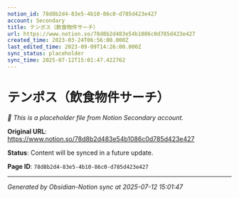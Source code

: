```yaml
---
notion_id: 78d8b2d4-83e5-4b10-86c0-d785d423e427
account: Secondary
title: テンポス（飲食物件サーチ）
url: https://www.notion.so/78d8b2d483e54b1086c0d785d423e427
created_time: 2023-03-24T06:56:00.000Z
last_edited_time: 2023-09-09T14:26:00.000Z
sync_status: placeholder
sync_time: 2025-07-12T15:01:47.422762
---
```


# テンポス（飲食物件サーチ）

*🔄 This is a placeholder file from Notion Secondary account.*

**Original URL**: https://www.notion.so/78d8b2d483e54b1086c0d785d423e427

**Status**: Content will be synced in a future update.

**Page ID**: `78d8b2d4-83e5-4b10-86c0-d785d423e427`

---

*Generated by Obsidian-Notion sync at 2025-07-12 15:01:47*
